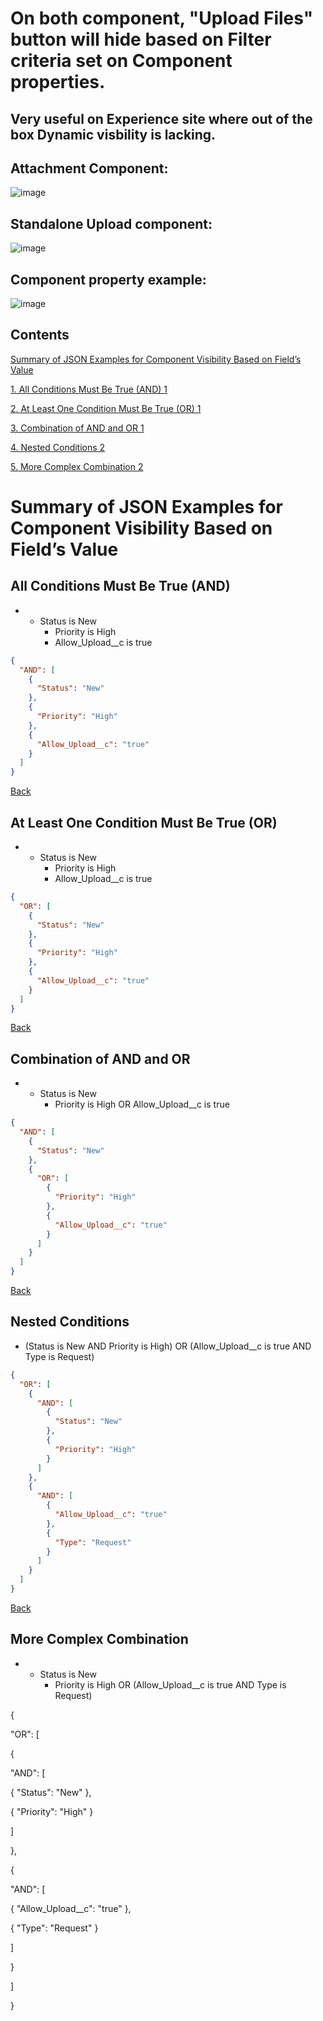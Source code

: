 # On both component, "Upload Files" button will hide based on Filter criteria set on Component properties.
## Very useful on Experience site where out of the box Dynamic visbility is lacking.


## Attachment Component:

![image](https://github.com/user-attachments/assets/e04d9950-cc6e-4316-935a-5d6b6f89a752)


## Standalone Upload component:


![image](https://github.com/user-attachments/assets/6f552b13-c69c-4b4c-8a86-7f1b2d975bea)


## Component property example:


![image](https://github.com/user-attachments/assets/2a276514-392f-429c-8ad1-699a195f1262)



## Contents

[Summary of JSON Examples for Component Visibility Based on Field’s Value](#summary-of-json-examples-for-component-visibility-based-on-fields-value)

[1\. All Conditions Must Be True (AND) 1](#all-conditions-must-be-true-and)

[2\. At Least One Condition Must Be True (OR) 1](#at-least-one-condition-must-be-true-or)

[3\. Combination of AND and OR 1](#combination-of-and-and-or)

[4\. Nested Conditions 2](#nested-conditions)

[5\. More Complex Combination 2](#more-complex-combination)

# Summary of JSON Examples for Component Visibility Based on Field’s Value

## All Conditions Must Be True (AND)

- - Status is New
    - Priority is High
    - Allow_Upload_\_c is true
```json
{
  "AND": [
    {
      "Status": "New"
    },
    {
      "Priority": "High"
    },
    {
      "Allow_Upload__c": "true"
    }
  ]
}
```

[Back](#Contents)

## At Least One Condition Must Be True (OR)

- - Status is New
    - Priority is High
    - Allow_Upload_\_c is true
```json
{
  "OR": [
    {
      "Status": "New"
    },
    {
      "Priority": "High"
    },
    {
      "Allow_Upload__c": "true"
    }
  ]
}
```

[Back](#Contents)

## Combination of AND and OR

- - Status is New
    - Priority is High OR Allow_Upload_\_c is true
```json
{
  "AND": [
    {
      "Status": "New"
    },
    {
      "OR": [
        {
          "Priority": "High"
        },
        {
          "Allow_Upload__c": "true"
        }
      ]
    }
  ]
}
```

[Back](#Contents)

## Nested Conditions

- (Status is New AND Priority is High) OR (Allow_Upload_\_c is true AND Type is Request)
```json
{
  "OR": [
    {
      "AND": [
        {
          "Status": "New"
        },
        {
          "Priority": "High"
        }
      ]
    },
    {
      "AND": [
        {
          "Allow_Upload__c": "true"
        },
        {
          "Type": "Request"
        }
      ]
    }
  ]
}
```

[Back](#Contents)

## More Complex Combination

- - Status is New
    - Priority is High OR (Allow_Upload_\_c is true AND Type is Request)

{

"OR": \[

{

"AND": \[

{ "Status": "New" },

{ "Priority": "High" }

\]

},

{

"AND": \[

{ "Allow_Upload_\_c": "true" },

{ "Type": "Request" }

\]

}

\]

}
